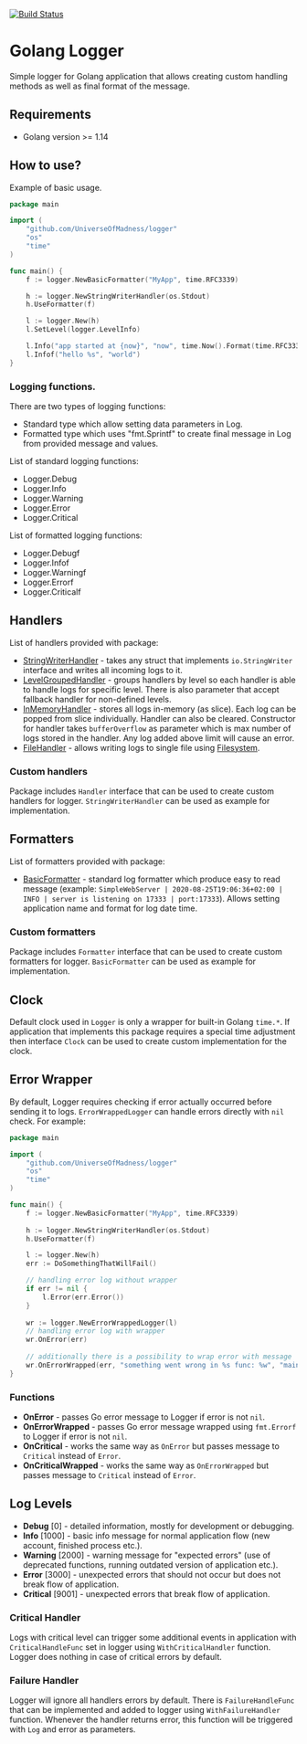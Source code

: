 [![Build Status](https://travis-ci.com/UniverseOfMadness/logger.svg?branch=master)](https://travis-ci.com/UniverseOfMadness/logger)

# Golang Logger
Simple logger for Golang application that allows creating custom handling
methods as well as final format of the message.

## Requirements
 * Golang version >= 1.14

## How to use?
Example of basic usage.
```go
package main

import (
    "github.com/UniverseOfMadness/logger"
    "os"
    "time"
)

func main() {
    f := logger.NewBasicFormatter("MyApp", time.RFC3339)

    h := logger.NewStringWriterHandler(os.Stdout)
    h.UseFormatter(f)

    l := logger.New(h)
    l.SetLevel(logger.LevelInfo)

    l.Info("app started at {now}", "now", time.Now().Format(time.RFC3339))
    l.Infof("hello %s", "world")
}
```

### Logging functions.
There are two types of logging functions:
 * Standard type which allow setting data parameters in Log.
 * Formatted type which uses "fmt.Sprintf" to create final message in Log from provided message and values.

List of standard logging functions:
 * Logger.Debug
 * Logger.Info
 * Logger.Warning
 * Logger.Error
 * Logger.Critical

List of formatted logging functions:
 * Logger.Debugf
 * Logger.Infof
 * Logger.Warningf
 * Logger.Errorf
 * Logger.Criticalf

## Handlers
List of handlers provided with package:
 * [StringWriterHandler](https://github.com/UniverseOfMadness/logger/blob/master/string_writer_handler.go) - takes any struct that implements `io.StringWriter` interface
 and writes all incoming logs to it.
 * [LevelGroupedHandler](https://github.com/UniverseOfMadness/logger/blob/master/level_grouped_handler.go) - groups handlers by level so each handler is 
 able to handle logs for specific level. There is also parameter that accept fallback handler for non-defined levels.
 * [InMemoryHandler](https://github.com/UniverseOfMadness/logger/blob/master/in_memory_handler.go) - stores all logs in-memory (as slice). Each log can be popped from slice individually.
 Handler can also be cleared. Constructor for handler takes `bufferOverflow` as parameter which is max number of logs stored in the handler. Any log added above limit will cause an error.
 * [FileHandler](https://github.com/UniverseOfMadness/logger/blob/master/file_handler.go) - allows writing logs to single file using [Filesystem](https://github.com/UniverseOfMadness/logger/blob/master/filesystem.go).

### Custom handlers
Package includes `Handler` interface that can be used to create custom handlers for
logger. `StringWriterHandler` can be used as example for implementation.

## Formatters
List of formatters provided with package:
 * [BasicFormatter](https://github.com/UniverseOfMadness/logger/blob/master/basic_formatter.go) - standard log formatter which produce easy to read message
 (example: `SimpleWebServer | 2020-08-25T19:06:36+02:00 | INFO | server is listening on 17333 | port:17333`). Allows setting application name and format for log date time.

### Custom formatters
Package includes `Formatter` interface that can be used to create custom formatters for
logger. `BasicFormatter` can be used as example for implementation.

## Clock
Default clock used in `Logger` is only a wrapper for built-in Golang `time.*`.
If application that implements this package requires a special time adjustment then
interface `Clock` can be used to create custom implementation for the clock.

## Error Wrapper
By default, Logger requires checking if error actually occurred before sending it to logs.
`ErrorWrappedLogger` can handle errors directly with `nil` check. For example:
```go
package main

import (
    "github.com/UniverseOfMadness/logger"
    "os"
    "time"
)

func main() {
    f := logger.NewBasicFormatter("MyApp", time.RFC3339)
    
    h := logger.NewStringWriterHandler(os.Stdout)
    h.UseFormatter(f)

    l := logger.New(h)
    err := DoSomethingThatWillFail()

    // handling error log without wrapper
    if err != nil {
        l.Error(err.Error())
    }
    
    wr := logger.NewErrorWrappedLogger(l)
    // handling error log with wrapper
    wr.OnError(err)
    
    // additionally there is a possibility to wrap error with message
    wr.OnErrorWrapped(err, "something went wrong in %s func: %w", "main")
}
```

### Functions
 * **OnError** - passes Go error message to Logger if error is not `nil`. 
 * **OnErrorWrapped** - passes Go error message wrapped using `fmt.Errorf` to Logger if error is not `nil`.
 * **OnCritical** - works the same way as `OnError` but passes message to `Critical` instead of `Error`.
 * **OnCriticalWrapped** - works the same way as `OnErrorWrapped` but passes message to `Critical` instead of `Error`.

## Log Levels
 * **Debug** [0] - detailed information, mostly for development or debugging.
 * **Info** [1000] - basic info message for normal application flow (new account, finished process etc.).
 * **Warning** [2000] - warning message for "expected errors" (use of deprecated functions, running outdated version of application etc.).
 * **Error** [3000] - unexpected errors that should not occur but does not break flow of application.
 * **Critical** [9001] - unexpected errors that break flow of application.

### Critical Handler
Logs with critical level can trigger some additional events in application with `CriticalHandleFunc`
set in logger using `WithCriticalHandler` function. Logger does nothing in case of critical errors by default.

### Failure Handler
Logger will ignore all handlers errors by default. There is `FailureHandleFunc` that can be implemented and added to logger
using `WithFailureHandler` function. Whenever the handler returns error, this function will be triggered with `Log` and 
error as parameters.
